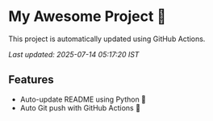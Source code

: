 # My Awesome Project 🚀

This project is automatically updated using GitHub Actions.

_Last updated: 2025-07-14 05:17:20 IST_

## Features
- Auto-update README using Python 🐍
- Auto Git push with GitHub Actions 🤖
